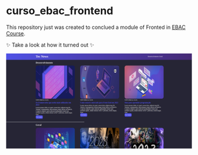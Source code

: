 # curso_ebac_frontend

This repository just was created to conclued a module of Fronted in [EBAC Course](https://ebaconline.com.br/front-end-profession).

✨ Take a look at how it turned out ✨

![workspace](/imagens/workspace.png)